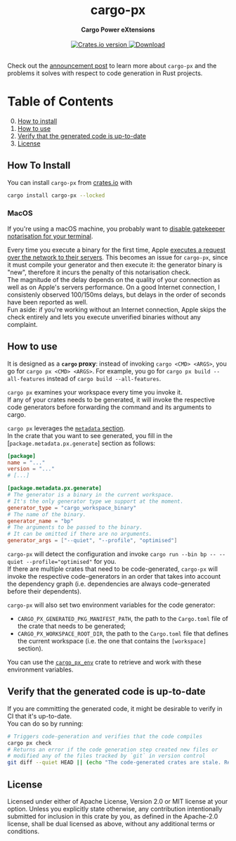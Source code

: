 <h1 align="center">cargo-px</h1>
<div align="center">
 <strong>
   Cargo Power eXtensions
 </strong>
</div>

<br />

<div align="center">
  <!-- Crates version -->
  <a href="https://crates.io/crates/cargo-px">
    <img src="https://img.shields.io/crates/v/cargo-px.svg?style=flat-square"
    alt="Crates.io version" />
  </a>
  <!-- Downloads -->
  <a href="https://crates.io/crates/cargo-px">
    <img src="https://img.shields.io/crates/d/cargo-px.svg?style=flat-square"
      alt="Download" />
  </a>
</div>
<br/>

Check out the [announcement post](https://lpalmieri.com/posts/cargo-px) to learn more about `cargo-px` and the problems it solves with respect to code generation in Rust projects.

# Table of Contents
0. [How to install](#how-to-install)
1. [How to use](#how-to-use)
2. [Verify that the generated code is up-to-date](#verify-that-the-generated-code-is-up-to-date)
3. [License](#license)

## How To Install 

You can install `cargo-px` from [crates.io](https://crates.io) with

```bash
cargo install cargo-px --locked
```

### MacOS

If you're using a macOS machine, you probably want to [disable gatekeeper notarisation for your terminal](https://apple.stackexchange.com/questions/403184/disable-gatekeeper-notarisation-check-without-disabling-sip/403185#403185).  

Every time you execute a binary for the first time, Apple [executes a request over the network to their servers](https://sigpipe.macromates.com/2020/macos-catalina-slow-by-design/). This becomes an issue for `cargo-px`, since it must compile your generator and then execute it: the generator binary is "new", therefore it incurs the penalty of this notarisation check.  
The magnitude of the delay depends on the quality of your connection as well as on Apple's servers performance. On a good Internet connection, I consistenly observed 100/150ms delays, but delays in the order of seconds have been reported as well.  
Fun aside: if you're working without an Internet connection, Apple skips the check entirely and lets you execute unverified binaries without any complaint.

## How to use

It is designed as a **`cargo` proxy**: instead of invoking `cargo <CMD> <ARGS>`, you go for `cargo px <CMD> <ARGS>`. For example, you go for `cargo px build --all-features` instead of `cargo build --all-features`.

`cargo px` examines your workspace every time you invoke it.  
If any of your crates needs to be generated, it will invoke the respective code generators before forwarding the command and its arguments to cargo.

`cargo px` leverages the [`metadata` section](https://doc.rust-lang.org/cargo/reference/manifest.html#the-metadata-table).  
In the crate that you want to see generated, you fill in the [`package.metadata.px.generate`] section as follows: 

```toml
[package]
name = "..."
version = "..."
# [...]

[package.metadata.px.generate]
# The generator is a binary in the current workspace. 
# It's the only generator type we support at the moment.
generator_type = "cargo_workspace_binary"
# The name of the binary.
generator_name = "bp"
# The arguments to be passed to the binary. 
# It can be omitted if there are no arguments.
generator_args = ["--quiet", "--profile", "optimised"]
```

`cargo-px` will detect the configuration and invoke `cargo run --bin bp -- --quiet --profile="optimised"` for you.  
If there are multiple crates that need to be code-generated, `cargo-px` will invoke the respective code-generators in an order that takes into account the dependency graph (i.e. dependencies are always code-generated before their dependents).

`cargo-px` will also set two environment variables for the code generator:

- `CARGO_PX_GENERATED_PKG_MANIFEST_PATH`, the path to the `Cargo.toml` file of the crate that needs to be generated;
- `CARGO_PX_WORKSPACE_ROOT_DIR`, the path to the `Cargo.toml` file that defines the current workspace (i.e. the one that contains the `[workspace]` section).

You can use the [`cargo_px_env`](https://crates.io/crates/cargo_px_env) crate to retrieve and work with these environment variables.

## Verify that the generated code is up-to-date

If you are committing the generated code, it might be desirable to verify in CI that it's up-to-date.  
You can do so by running:

```bash
# Triggers code-generation and verifies that the code compiles
cargo px check
# Returns an error if the code generation step created new files or 
# modified any of the files tracked by `git` in version control
git diff --quiet HEAD || (echo "The code-generated crates are stale. Re-run 'cargo px check locally and commit the results" && exit 1)
```

## License

Licensed under either of Apache License, Version 2.0 or MIT license at your option.
Unless you explicitly state otherwise, any contribution intentionally submitted for inclusion in this crate by you, as defined in the Apache-2.0 license, shall be dual licensed as above, without any additional terms or conditions.

